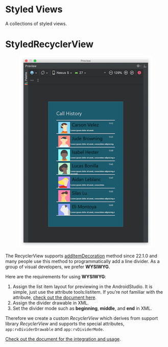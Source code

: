 Styled Views
===

A collections of styled views.

# StyledRecyclerView

<p align="center">
  <img src="docs/rv-divider-all.png">
</p>

The RecyclerView supports [addItemDecoration](https://developer.android.com/reference/android/support/v7/widget/RecyclerView#addItemDecoration%28android.support.v7.widget.RecyclerView.ItemDecoration%29) method since 22.1.0 and many people use this method to programmatically add a line divider. As a group of visual developers, we prefer **WYSIWYG**.

Here are the requirements for using **WYSIWYG**:

1. Assign the list item layout for previewing in the AndroidStudio.
   It is simple, just use the attribute tools:listitem. If you’re not familiar with the attribute, [check out the document here](https://developer.android.com/studio/write/tool-attributes#toolslistitem_toolslistheader_toolslistfooter).
2. Assign the divider drawable in XML.
3. Set the divider mode such as **beginning**, **middle**, and **end** in XML.

Therefore we create a custom *RecyclerView* which derives from support library *RecyclerView* and supports the special attributes, `app:rvDividerDrawable` and `app:rvDividerMode`.

[Check out the document for the integration and usage](styled-recycler-view/README.md).


